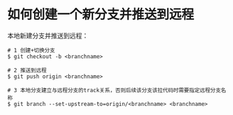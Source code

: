 # 如何创建一个新分支并推送到远程

本地新建分支并推送到远程：

```shell
# 1 创建+切换分支
$ git checkout -b <branchname>

# 2 推送到远程
$ git push origin <branchname>

# 3 本地分支建立与远程分支的track关系，否则后续该分支该拉代码时需要指定远程分支名称
$ git branch --set-upstream-to=origin/<branchname> <branchname>
```

